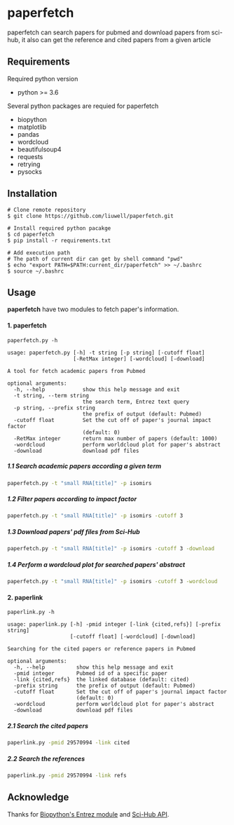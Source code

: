 #  paperfetch
  
paperfetch can search papers for pubmed and download papers from sci-hub, it also can get the reference and cited papers from a given article
  
##  Requirements
  
  
Required python version
  
* python >= 3.6
  
Several python packages are requied for paperfetch
  
* biopython  
* matplotlib  
* pandas  
* wordcloud  
* beautifulsoup4  
* requests  
* retrying  
* pysocks  
  
##  Installation
  
  
```{bash}
# Clone remote repository
$ git clone https://github.com/liuwell/paperfetch.git
  
# Install required python pacakge
$ cd paperfetch
$ pip install -r requirements.txt
  
# Add execution path
# The path of current dir can get by shell command "pwd"
$ echo "export PATH=$PATH:current_dir/paperfetch" >> ~/.bashrc
$ source ~/.bashrc
```
  
##  Usage
  
  
**paperfetch** have two modules to fetch paper's information.
  
####  1. paperfetch
  
  
```bash{code_chunk_offset=0,
paperfetch.py -h
```

```
usage: paperfetch.py [-h] -t string [-p string] [-cutoff float]
                     [-RetMax integer] [-wordcloud] [-download]

A tool for fetch academic papers from Pubmed

optional arguments:
  -h, --help            show this help message and exit
  -t string, --term string
                        the search term, Entrez text query
  -p string, --prefix string
                        the prefix of output (default: Pubmed)
  -cutoff float         Set the cut off of paper's journal impact factor
                        (default: 0)
  -RetMax integer       return max number of papers (default: 1000)
  -wordcloud            perform worldcloud plot for paper's abstract
  -download             download pdf files
```

  
#####  1.1 Search academic papers according a given term
  
  
```bash
paperfetch.py -t "small RNA[title]" -p isomirs
```
  
#####  1.2 Filter papers according to impact factor
  
  
```bash
paperfetch.py -t "small RNA[title]" -p isomirs -cutoff 3
```
  
#####  1.3 Download papers' pdf files from Sci-Hub
  
  
```bash
paperfetch.py -t "small RNA[title]" -p isomirs -cutoff 3 -download
```
  
#####  1.4 Perform a wordcloud plot for searched papers' abstract
  
  
```bash
paperfetch.py -t "small RNA[title]" -p isomirs -cutoff 3 -wordcloud
```
  
####  2. paperlink
  
  
```bash{code_chunk_offset=1,
paperlink.py -h
```

```
usage: paperlink.py [-h] -pmid integer [-link {cited,refs}] [-prefix string]
                    [-cutoff float] [-wordcloud] [-download]

Searching for the cited papers or reference papers in Pubmed

optional arguments:
  -h, --help          show this help message and exit
  -pmid integer       Pubmed id of a specific paper
  -link {cited,refs}  the linked database (default: cited)
  -prefix string      the prefix of output (default: Pubmed)
  -cutoff float       Set the cut off of paper's journal impact factor
                      (default: 0)
  -wordcloud          perform worldcloud plot for paper's abstract
  -download           download pdf files
```

  
#####  2.1 Search the cited papers
  
  
```bash
paperlink.py -pmid 29570994 -link cited
```
  
#####  2.2 Search the references
  
  
```bash
paperlink.py -pmid 29570994 -link refs
```
  
##  Acknowledge
  
  
Thanks for [Biopython's Entrez module](http://biopython.org/DIST/docs/tutorial/Tutorial.html#sec139 ) and [Sci-Hub API](https://github.com/zaytoun/scihub.py ).
  